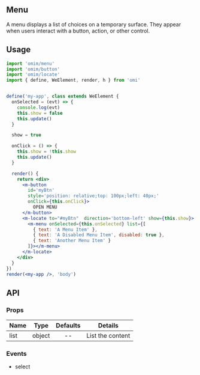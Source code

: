 ## Menu

A menu displays a list of choices on a temporary surface. They appear when users interact with a button, action, or other control.

## Usage

```jsx
import 'omim/menu'
import 'omim/button'
import 'omim/locate'
import { define, WeElement, render, h } from 'omi'


define('my-app', class extends WeElement {
  onSelected = (evt) => {
    console.log(evt)
    this.show = false
    this.update()
  }

  show = true

  onClick = () => {
    this.show = !this.show
    this.update()
  }

  render() {
    return <div>
      <m-button 
        id='myBtn'
        style='position: relative;top: 100px;left: 40px;'
        onClick={this.onClick}>
          OPEN MENU
      </m-button>
      <m-locate to="#myBtn"  direction='bottom-left' show={this.show}>
        <m-menu onSelected={this.onSelected} list={[
          { text: 'A Menu Item' },
          { text: 'A Disabled Menu Item', disabled: true },
          { text: 'Another Menu Item' }
        ]}></m-menu>
      </m-locate>
    </div>
  }
})
render(<my-app />, 'body')
```

## API

### Props

|  **Name**  | **Type**        | **Defaults**  | **Details**  |
| ------------- |:-------------:|:-----:|:-------------:|
| list | object | -- | List the content |

### Events

* select 